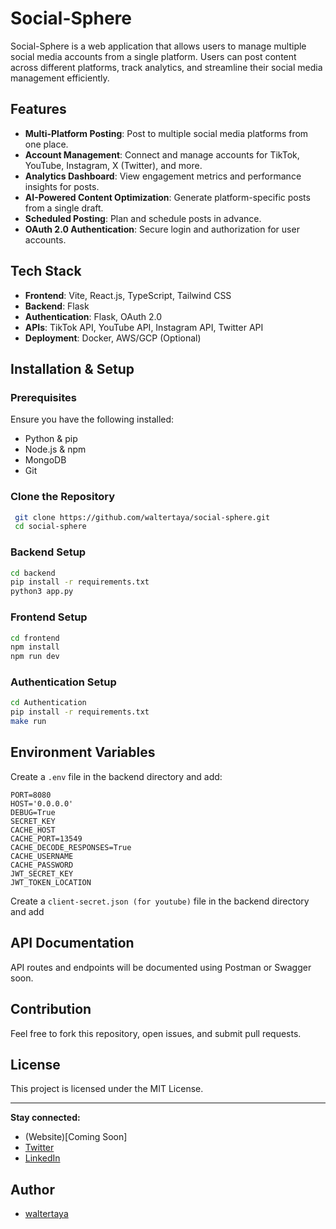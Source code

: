 # Social-Sphere

Social-Sphere is a web application that allows users to manage multiple social media accounts from a single platform. Users can post content across different platforms, track analytics, and streamline their social media management efficiently.

## Features

- **Multi-Platform Posting**: Post to multiple social media platforms from one place.
- **Account Management**: Connect and manage accounts for TikTok, YouTube, Instagram, X (Twitter), and more.
- **Analytics Dashboard**: View engagement metrics and performance insights for posts.
- **AI-Powered Content Optimization**: Generate platform-specific posts from a single draft.
- **Scheduled Posting**: Plan and schedule posts in advance.
- **OAuth 2.0 Authentication**: Secure login and authorization for user accounts.

## Tech Stack

- **Frontend**: Vite, React.js, TypeScript, Tailwind CSS
- **Backend**: Flask
- **Authentication**: Flask, OAuth 2.0
- **APIs**: TikTok API, YouTube API, Instagram API, Twitter API
- **Deployment**: Docker, AWS/GCP (Optional)

## Installation & Setup

### Prerequisites

Ensure you have the following installed:
- Python & pip
- Node.js & npm
- MongoDB
- Git

### Clone the Repository
```bash
 git clone https://github.com/waltertaya/social-sphere.git
 cd social-sphere
```

### Backend Setup
```bash
cd backend
pip install -r requirements.txt
python3 app.py
```

### Frontend Setup
```bash
cd frontend
npm install
npm run dev
```

### Authentication Setup
```bash
cd Authentication
pip install -r requirements.txt
make run
```

## Environment Variables

Create a `.env` file in the backend directory and add:
```
PORT=8080
HOST='0.0.0.0'
DEBUG=True
SECRET_KEY
CACHE_HOST
CACHE_PORT=13549
CACHE_DECODE_RESPONSES=True
CACHE_USERNAME
CACHE_PASSWORD
JWT_SECRET_KEY
JWT_TOKEN_LOCATION
```

Create a `client-secret.json (for youtube)` file in the backend directory and add

## API Documentation

API routes and endpoints will be documented using Postman or Swagger soon.

## Contribution

Feel free to fork this repository, open issues, and submit pull requests.

## License

This project is licensed under the MIT License.

---

**Stay connected:**
- (Website)[Coming Soon]
- [Twitter](https://x.com/Walter5mitty)
- [LinkedIn](https://linkedin.com/in/walter-onyango)

## Author

- [waltertaya](#)
